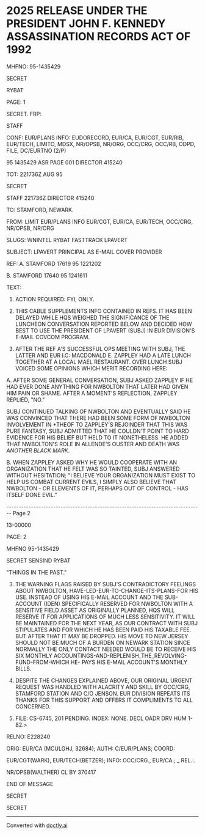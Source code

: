 # 2025 RELEASE UNDER THE PRESIDENT JOHN F. KENNEDY ASSASSINATION RECORDS ACT OF 1992

MHFNO: 95-1435429

SECRET

RYBAT

PAGE: 1

SECRET. FRP:

STAFF

CONF: EUR/PLANS INFO: EUDORECORD, EUR/CA, EUR/CGT, EUR/RIB, EUR/TECH,
LIMITO, MDSX, NR/OPSB, NR/ORG, OCC/CRG, OCC/RB, ODPD, FILE, DC/EURTNO (2/P)

95 1435429 ASR PAGE 001 DIRECTOR 415240

TOT: 221736Z AUG 95

SECRET

STAFF 221736Z DIRECTOR 415240

TO: STAMFORD, NEWARK.

FROM: LIMIT EUR/PLANS INFO EUR/CGT, EUR/CA, EUR/TECH, OCC/CRG,
NR/OPSB, NR/ORG

SLUGS: WNINTEL RYBAT FASTTRACK LPAVERT

SUBJECT: LPAVERT PRINCIPAL AS E-MAIL COVER PROVIDER

REF: A. STAMFORD 17619 95 1221202

B. STAMFORD 17640 95 1241611

TEXT:

1. ACTION REQUIRED: FYI, ONLY.

2. THIS CABLE SUPPLEMENTS INFO CONTAINED IN REFS. IT HAS BEEN DELAYED WHILE HQS WEIGHED THE SIGNIFICANCE OF THE LUNCHEON CONVERSATION REPORTED BELOW AND DECIDED HOW BEST TO USE THE PRESIDENT OF LPAVERT (SUBJ) IN EUR DIVISION'S E-MAIL COVCOM PROGRAM.

3. AFTER THE REF A'S SUCCESSFUL OPS MEETING WITH SUBJ, THE LATTER AND EUR I.C: MACDONALD E. ZAPPLEY HAD A LATE LUNCH TOGETHER AT A LOCAL MAEL RESTAURANT. OVER LUNCH SUBJ VOICED SOME OPINIONS WHICH MERIT RECORDING HERE:

A. AFTER SOME GENERAL CONVERSATION, SUBJ ASKED ZAPPLEY IF HE HAD EVER DONE ANYTHING FOR NWBOLTON THAT LATER HAD GIVEN HIM PAIN OR SHAME. AFTER A MOMENT'S REFLECTION, ZAPPLEY REPLIED, "NO."

SUBJ CONTINUED TALKING OF NWBOLTON AND EVENTUALLY SAID HE WAS CONVINCED THAT THERE HAD BEEN SOME FORM OF NWBOLTON INVOLVEMENT IN *THE<ASSASSINATION>OF<PRESIDENT KENNEDY.> TO ZAPPLEY'S REJOINDER THAT THIS WAS PURE FANTASY, SUBJ ADMITTED THAT HE COULDN'T POINT TO HARD EVIDENCE FOR HIS BELIEF BUT HELD TO IT NONETHELESS. HE ADDED THAT NWBOLTON'S ROLE IN ALLENDE'S OUSTER AND DEATH WAS *ANOTHER BLACK MARK*.

B. WHEN ZAPPLEY ASKED WHY HE WOULD COOPERATE WITH AN ORGANIZATION THAT HE FELT WAS SO TAINTED, SUBJ ANSWERED WITHOUT HESITATION; "I BELIEVE YOUR ORGANIZATION MUST EXIST TO HELP US COMBAT CURRENT EVILS, I SIMPLY ALSO BELIEVE THAT NWBOLTON - OR ELEMENTS OF IT, PERHAPS OUT OF CONTROL - HAS ITSELF DONE EVIL."


-------------------------------------------------------------------------------- Page 2

13-00000

PAGE: 2

MHFNO 95-1435429

SECRET
SENSIND RYBAT

"THINGS IN THE PAST."

3. THE WARNING FLAGS RAISED BY SUBJ'S CONTRADICTORY FEELINGS
   ABOUT NWBOLTON, HAVE-LED-EUR-TO-CHANGE-ITS-PLANS-FOR HIS USE.
   INSTEAD OF USING HIS E-MAIL ACCOUNT AND THE SUB-ACCOUNT (IDEN)
   SPECIFICALLY RESERVED FOR NWBOLTON WITH A SENSITIVE FIELD ASSET
   AS ORIGINALLY PLANNED, HQS WILL RESERVE IT FOR APPLICATIONS OF
   MUCH LESS SENSITIVITY. IT WILL BE MAINTAINED FOR THE NEXT YEAR,
   AS OUR CONTRACT WITH SUBJ STIPULATES AND FOR WHICH HE HAS BEEN
   PAID HIS TAXABLE FEE. BUT AFTER THAT IT MAY BE DROPPED. HIS MOVE
   TO NEW JERSEY SHOULD NOT BE MUCH OF A BURDEN ON NEWARK STATION
   SINCE NORMALLY THE ONLY CONTACT NEEDED WOULD BE TO RECEIVE HIS SIX
   MONTHLY ACCOUNTINGS-AND-REPLENISH_THE_REVOLVING-FUND-FROM-WHICH HE-
   PAYS HIS E-MAIL ACCOUNT'S MONTHLY BILLS.

4. DESPITE THE CHANGES EXPLAINED ABOVE, OUR ORIGINAL URGENT
   REQUEST WAS HANDLED WITH ALACRITY AND SKILL BY OCC/CRG, STAMFORD
   STATION AND C/O JENSON. EUR DIVISION REPEATS ITS THANKS FOR THIS
   SUPPORT AND OFFERS IT COMPLIMENTS TO ALL CONCERNED.

5. FILE: CS-6745, 201 PENDING. INDEX: NONE. DECL OADR DRV
   HUM 1-82.>

RELNO: E228240

ORIG: EUR/CA (MCULGHJ, 32684); AUTH: C/EUR/PLANS; COORD:

EUR/CGT(WARK), EUR/TECH(BETZER); INFO: OCC/CRG., EUR/CA.; _ REL.:.

NR/OPSB(WALTHER) CL BY 370417

END OF MESSAGE

SECRET

SECRET


---
Converted with [doctly.ai](https://doctly.ai)